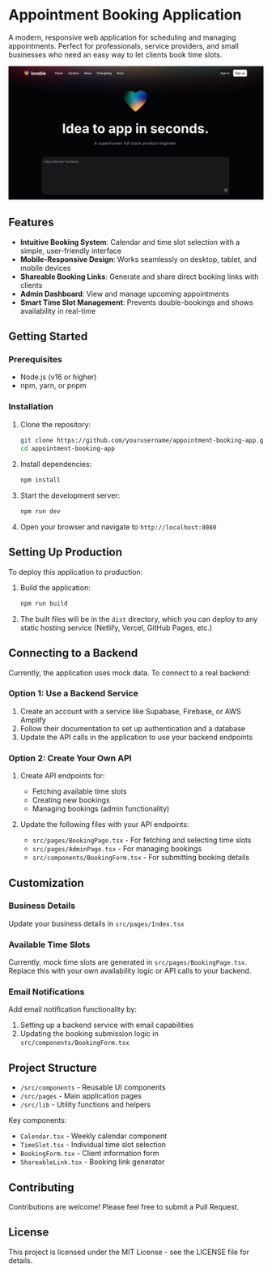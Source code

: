 
# Appointment Booking Application

A modern, responsive web application for scheduling and managing appointments. Perfect for professionals, service providers, and small businesses who need an easy way to let clients book time slots.

![Appointment Booking App](public/og-image.png)

## Features

- **Intuitive Booking System**: Calendar and time slot selection with a simple, user-friendly interface
- **Mobile-Responsive Design**: Works seamlessly on desktop, tablet, and mobile devices
- **Shareable Booking Links**: Generate and share direct booking links with clients
- **Admin Dashboard**: View and manage upcoming appointments
- **Smart Time Slot Management**: Prevents double-bookings and shows availability in real-time

## Getting Started

### Prerequisites

- Node.js (v16 or higher)
- npm, yarn, or pnpm

### Installation

1. Clone the repository:
   ```bash
   git clone https://github.com/yourusername/appointment-booking-app.git
   cd appointment-booking-app
   ```

2. Install dependencies:
   ```bash
   npm install
   ```

3. Start the development server:
   ```bash
   npm run dev
   ```

4. Open your browser and navigate to `http://localhost:8080`

## Setting Up Production

To deploy this application to production:

1. Build the application:
   ```bash
   npm run build
   ```

2. The built files will be in the `dist` directory, which you can deploy to any static hosting service (Netlify, Vercel, GitHub Pages, etc.)

## Connecting to a Backend

Currently, the application uses mock data. To connect to a real backend:

### Option 1: Use a Backend Service

1. Create an account with a service like Supabase, Firebase, or AWS Amplify
2. Follow their documentation to set up authentication and a database
3. Update the API calls in the application to use your backend endpoints

### Option 2: Create Your Own API

1. Create API endpoints for:
   - Fetching available time slots
   - Creating new bookings
   - Managing bookings (admin functionality)

2. Update the following files with your API endpoints:
   - `src/pages/BookingPage.tsx` - For fetching and selecting time slots
   - `src/pages/AdminPage.tsx` - For managing bookings
   - `src/components/BookingForm.tsx` - For submitting booking details

## Customization

### Business Details

Update your business details in `src/pages/Index.tsx`

### Available Time Slots

Currently, mock time slots are generated in `src/pages/BookingPage.tsx`. Replace this with your own availability logic or API calls to your backend.

### Email Notifications

Add email notification functionality by:
1. Setting up a backend service with email capabilities
2. Updating the booking submission logic in `src/components/BookingForm.tsx`

## Project Structure

- `/src/components` - Reusable UI components
- `/src/pages` - Main application pages
- `/src/lib` - Utility functions and helpers

Key components:
- `Calendar.tsx` - Weekly calendar component
- `TimeSlot.tsx` - Individual time slot selection
- `BookingForm.tsx` - Client information form
- `ShareableLink.tsx` - Booking link generator

## Contributing

Contributions are welcome! Please feel free to submit a Pull Request.

## License

This project is licensed under the MIT License - see the LICENSE file for details.
